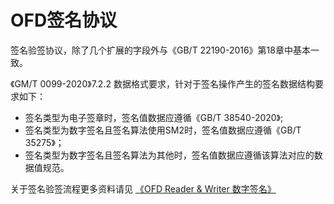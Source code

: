 # OFD签名协议

签名验签协议，除了几个扩展的字段外与《GB/T 22190-2016》第18章中基本一致。

《GM/T 0099-2020》7.2.2 数据格式要求，针对于签名操作产生的签名数据结构要求如下：

- 签名类型为电子签章时，签名值数据应遵循《GB/T 38540-2020》;
- 签名类型为数字签名且签名算法使用SM2时，签名值数据应遵循《GB/T 35275》；
- 签名类型为数字签名且签名算法为其他时，签名值数据应遵循该算法对应的数据值规范。

关于签名验签流程更多资料请见 [《OFD Reader & Writer 数字签名》](../../ofdrw-sign/README.md)
